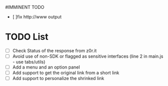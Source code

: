 #IMMINENT TODO
- [ ]fix http://www output

# TODO List
- [ ] Check Status of the response from z0r.it
- [ ] Avoid use of non-SDK or flagged as sensitive interfaces (line 2 in main.js - use tabs/utils)
- [ ] Add a menu and an option panel
- [ ] Add support to get the original link from a short link
- [ ] Add support to personalize the shrinked link
